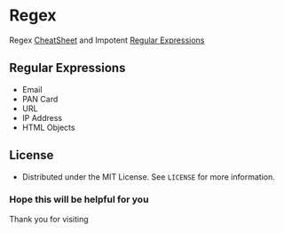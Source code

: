 # Regex
Regex [CheatSheet](https://github.com/Sayan3990/Regex/tree/main/CheatSheet) and Impotent [Regular Expressions](https://github.com/Sayan3990/Regex/tree/main/Regular-Expressions)

## Regular Expressions
- Email
- PAN Card
- URL
- IP Address
- HTML Objects

## License
- Distributed under the MIT License. See `LICENSE` for more information.

### Hope this will be helpful for you
Thank you for visiting
